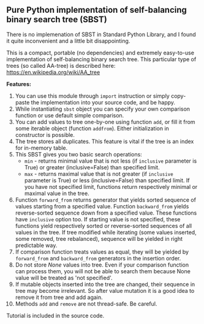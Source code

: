## Pure Python implementation of self-balancing binary search tree (SBST)

There is no implemenation of SBST in Standard Python Library, and I found it quite inconvenient and a little bit disappointing.

This is a compact, portable (no dependencies) and extremely easy-to-use implementation of self-balancing binary search tree. This particular type of trees (so called AA-tree) is described here: https://en.wikipedia.org/wiki/AA_tree

**Features:**
1. You can use this module through `import` instruction or simply copy-paste the implementation into your source code, and be happy.
2. While instantiating `sbst` object you can specify your own comparison function or use default simple comparison.
3. You can add values to tree one-by-one using function `add`, or fill it from some iterable object (function `addfrom`). Either initialization in constructor is possible.
4. The tree stores all duplicates. This feature is vital if the tree is an index for in-memory table.
5. This SBST gives you two basic search operations:
   - `min` - returns minimal value that is not less (if `inclusive` parameter is True) or greater (inclusive=False) than specified limit.
   - `max` - returns maximal value that is not greater (if `inclusive` parameter is True) or less (inclusive=False) than specified limit.
   If you have not specified limit, functions return respectively minimal or maximal value in the tree.
6. Function `forward_from` returns generator that yields sorted sequence of values starting from a specified value. Function `backward_from` yields reverse-sorted sequence down from a specified value. These functions have `inclusive` option too. If starting value is not specified, these functions yield respectively sorted or reverse-sorted sequences of all values in the tree. If tree modified while iterating (some values inserted, some removed, tree rebalanced), sequence will be yielded in right predictable way.
7. If comparison function treats values as equal, they will be yielded by `forward_from` and `backward_from` generators in the insertion order.
8. Do not store _None_ values into tree. Even if your comparison function can process them, you will not be able to search them because None value will be treated as 'not specified'.
9. If mutable objects inserted into the tree are changed, their sequence in tree may become irrelevant. So after value mutation it is a good idea to remove it from tree and add again.
10. Methods `add` and `remove` are not thread-safe. Be careful.

Tutorial is included in the source code.
